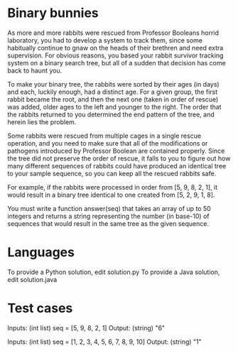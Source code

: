 Binary bunnies
==============

As more and more rabbits were rescued from Professor Booleans horrid laboratory, you had to develop a system to track them, since some habitually continue to gnaw on the heads of their brethren and need extra supervision. For obvious reasons, you based your rabbit survivor tracking system on a binary search tree, but all of a sudden that decision has come back to haunt you.

To make your binary tree, the rabbits were sorted by their ages (in days) and each, luckily enough, had a distinct age. For a given group, the first rabbit became the root, and then the next one (taken in order of rescue) was added, older ages to the left and younger to the right. The order that the rabbits returned to you determined the end pattern of the tree, and herein lies the problem.

Some rabbits were rescued from multiple cages in a single rescue operation, and you need to make sure that all of the modifications or pathogens introduced by Professor Boolean are contained properly. Since the tree did not preserve the order of rescue, it falls to you to figure out how many different sequences of rabbits could have produced an identical tree to your sample sequence, so you can keep all the rescued rabbits safe.

For example, if the rabbits were processed in order from [5, 9, 8, 2, 1], it would result in a binary tree identical to one created from [5, 2, 9, 1, 8]. 

You must write a function answer(seq) that takes an array of up to 50 integers and returns a string representing the number (in base-10) of sequences that would result in the same tree as the given sequence.

Languages
=========

To provide a Python solution, edit solution.py
To provide a Java solution, edit solution.java

Test cases
==========

Inputs:
    (int list) seq = [5, 9, 8, 2, 1]
Output:
    (string) "6"

Inputs:
    (int list) seq = [1, 2, 3, 4, 5, 6, 7, 8, 9, 10]
Output:
    (string) "1"

